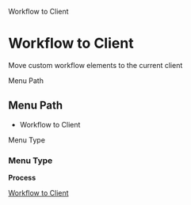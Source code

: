 
Workflow to Client
# Workflow to Client


Move custom workflow elements to the current client

Menu Path
## Menu Path



- Workflow to Client

Menu Type
### Menu Type

**Process**


[Workflow to Client](../../functional-guide/process/process-ad_wf_toclient.md)
